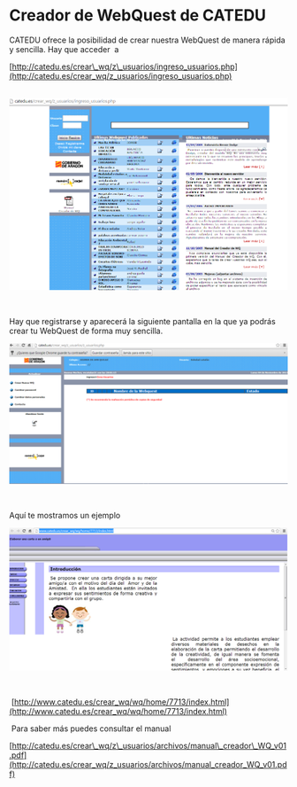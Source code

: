 # Creador de WebQuest de CATEDU

CATEDU ofrece la posibilidad de crear nuestra WebQuest de manera rápida y sencilla. Hay que acceder  a 

[http://catedu.es/crear\_wq/z\_usuarios/ingreso_usuarios.php](http://catedu.es/crear_wq/z_usuarios/ingreso_usuarios.php)


 ![Página de inicio de CATEDU para crear una WebQuest](img/wQ9.png "Página de inicio de CATEDU para crear una WebQuest")


 

Hay que registrarse y aparecerá la siguiente pantalla en la que ya podrás crear tu WebQuest de forma muy sencilla.


![Para crear una WebQuest con CATEDU](img/wq8.png "Para crear una WebQuest con CATEDU")


                                 

Aquí te mostramos un ejemplo


![Ejemplo de WebQuest con CATEDU](img/WQ.png "Ejemplo de WebQuest con CATEDU")


          

 [http://www.catedu.es/crear_wq/wq/home/7713/index.html](http://www.catedu.es/crear_wq/wq/home/7713/index.html)

 Para saber más puedes consultar el manual

[http://catedu.es/crear\_wq/z\_usuarios/archivos/manual\_creador\_WQ_v01.pdf](http://catedu.es/crear_wq/z_usuarios/archivos/manual_creador_WQ_v01.pdf)

